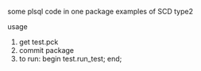some plsql code in one package 
examples of SCD type2 

usage
1. get test.pck
1. commit package
2. to run:
 begin
  test.run_test;
 end;

